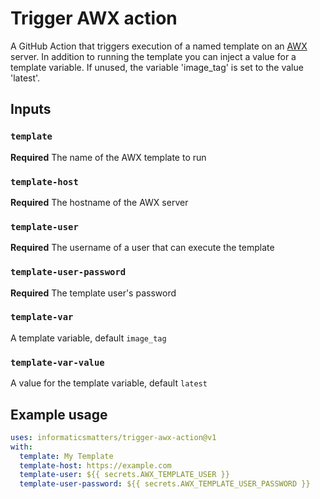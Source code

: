 # Trigger AWX action
A GitHub Action that triggers execution of a named template on an [AWX] server.
In addition to running the template you can inject a value for a template
variable. If unused, the variable 'image_tag' is set to the value 'latest'.

## Inputs

### `template`
**Required** The name of the AWX template to run

### `template-host`
**Required** The hostname of the AWX server

### `template-user`
**Required** The username of a user that can execute the template

### `template-user-password`
**Required** The template user's password

### `template-var`
A template variable, default `image_tag`

### `template-var-value`
A value for the template variable, default `latest`

## Example usage
```yaml
uses: informaticsmatters/trigger-awx-action@v1
with:
  template: My Template
  template-host: https://example.com
  template-user: ${{ secrets.AWX_TEMPLATE_USER }}
  template-user-password: ${{ secrets.AWX_TEMPLATE_USER_PASSWORD }}
```

[awx]: https://github.com/ansible/awx
